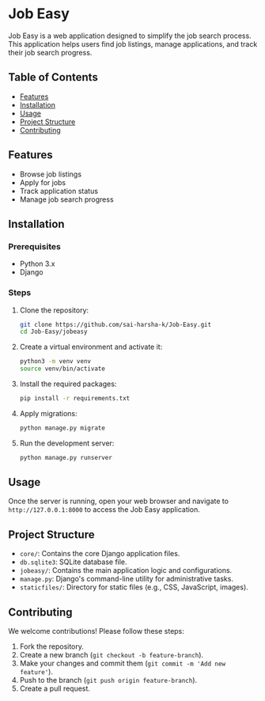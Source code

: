 # Job Easy

Job Easy is a web application designed to simplify the job search process. This application helps users find job listings, manage applications, and track their job search progress.

## Table of Contents

- [Features](#features)
- [Installation](#installation)
- [Usage](#usage)
- [Project Structure](#project-structure)
- [Contributing](#contributing)

## Features

- Browse job listings
- Apply for jobs
- Track application status
- Manage job search progress

## Installation

### Prerequisites

- Python 3.x
- Django

### Steps

1. Clone the repository:
    ```bash
    git clone https://github.com/sai-harsha-k/Job-Easy.git
    cd Job-Easy/jobeasy
    ```

2. Create a virtual environment and activate it:
    ```bash
    python3 -m venv venv
    source venv/bin/activate
    ```

3. Install the required packages:
    ```bash
    pip install -r requirements.txt
    ```

4. Apply migrations:
    ```bash
    python manage.py migrate
    ```

5. Run the development server:
    ```bash
    python manage.py runserver
    ```

## Usage

Once the server is running, open your web browser and navigate to `http://127.0.0.1:8000` to access the Job Easy application.

## Project Structure

- `core/`: Contains the core Django application files.
- `db.sqlite3`: SQLite database file.
- `jobeasy/`: Contains the main application logic and configurations.
- `manage.py`: Django's command-line utility for administrative tasks.
- `staticfiles/`: Directory for static files (e.g., CSS, JavaScript, images).

## Contributing

We welcome contributions! Please follow these steps:

1. Fork the repository.
2. Create a new branch (`git checkout -b feature-branch`).
3. Make your changes and commit them (`git commit -m 'Add new feature'`).
4. Push to the branch (`git push origin feature-branch`).
5. Create a pull request.
